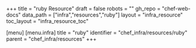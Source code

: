 +++
title = "ruby Resource"
draft = false
robots = ""
gh_repo = "chef-web-docs"
data_path = ["infra","resources","ruby"]
layout = "infra_resource"
toc_layout = "infra_resource_toc"

[menu]
  [menu.infra]
    title = "ruby"
    identifier = "chef_infra/resources/ruby"
    parent = "chef_infra/resources"
+++

<!-- The contents of this page are automatically generated from the ruby.yaml file in the data/infra/resources directory. -->
<!-- To suggest a change, edit the https://github.com/chef/chef/blob/main/lib/chef/resource/ruby.rb file and submit a pull request to the https://github.com/chef/chef repository. -->
<!-- markdownlint-disable-file -->
